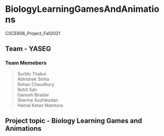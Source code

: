 # BiologyLearningGamesAndAnimations
CSCE606_Project_Fall2021

## Team - YASEG ##

### Team Memebers

> Surbhi Thakur \
> Abhishek Sinha \
> Rohan Chaudhury \
> Rohit Sah \
> Ganesh Biradar \
> Sherine Kozhikadan \
> Hemal Ketan Mamtora


## Project topic - Biology Learning Games and Animations ##
